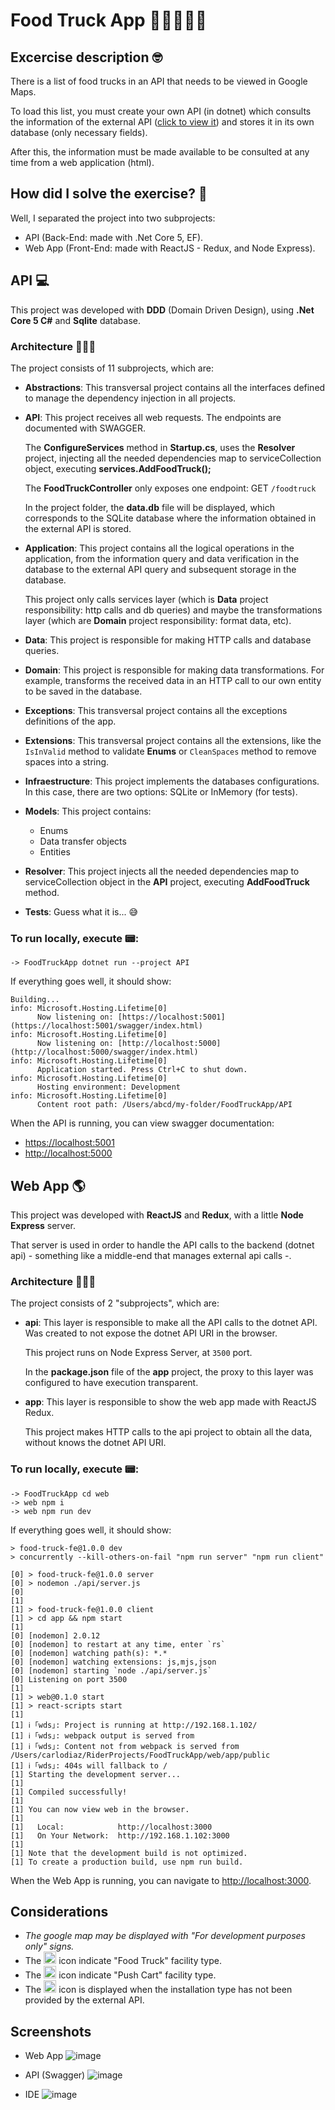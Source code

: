 # Food Truck App 🍔🍟🍕🌭🚚

## Excercise description 🤓

There is a list of food trucks in an API that needs to be viewed in Google Maps.

To load this list, you must create your own API (in dotnet) which consults the information of the external API ([click to view it](https://data.sfgov.org/Economy-and-Community/Mobile-Food-Facility-Permit/rqzj-sfat)) and stores it in its own database (only necessary fields).

After this, the information must be made available to be consulted at any time from a web application (html).

## How did I solve the exercise? 🤔

Well, I separated the project into two subprojects:

- API (Back-End: made with .Net Core 5, EF).
- Web App (Front-End: made with ReactJS - Redux, and Node Express).

## API 💻

This project was developed with **DDD** (Domain Driven Design), using **.Net Core 5 C#** and **Sqlite** database.

### Architecture 👨🏻‍💼

The project consists of 11 subprojects, which are:

- **Abstractions**:
This transversal project contains all the interfaces defined to manage the dependency injection in all projects.
- **API**:
This project receives all web requests. The endpoints are documented with SWAGGER.

  The **ConfigureServices** method in **Startup.cs**, uses the **Resolver** project, injecting all the needed dependencies map to serviceCollection object, executing **services.AddFoodTruck();**
  
  The **FoodTruckController** only exposes one endpoint: GET `/foodtruck`
  
  In the project folder, the **data.db** file will be displayed, which corresponds to the SQLite database where the information obtained in the external API is stored.
- **Application**:
This project contains all the logical operations in the application, from the information query and data verification in the database to the external API query and subsequent storage in the database.

  This project only calls services layer (which is **Data** project responsibility: http calls and db queries) and maybe the transformations layer (which are **Domain** project responsibility: format data, etc).
  
- **Data**:
This project is responsible for making HTTP calls and database queries.

- **Domain**:
This project is responsible for making data transformations. For example, transforms the received data in an HTTP call to our own entity to be saved in the database.

- **Exceptions**:
This transversal project contains all the exceptions definitions of the app.

- **Extensions**:
This transversal project contains all the extensions, like the `IsInValid` method to validate **Enums** or `CleanSpaces` method to remove spaces into a string.

- **Infraestructure**:
This project implements the databases configurations. In this case, there are two options: SQLite or InMemory (for tests).

- **Models**:
This project contains:
  - Enums
  - Data transfer objects
  - Entities

- **Resolver**:
This project injects all the needed dependencies map to serviceCollection object in the **API** project, executing **AddFoodTruck** method.

- **Tests**:
Guess what it is... 😅

### To run locally, execute 📟:

```console
-> FoodTruckApp dotnet run --project API
```

If everything goes well, it should show:

```console
Building...
info: Microsoft.Hosting.Lifetime[0]
      Now listening on: [https://localhost:5001](https://localhost:5001/swagger/index.html)
info: Microsoft.Hosting.Lifetime[0]
      Now listening on: [http://localhost:5000](http://localhost:5000/swagger/index.html)
info: Microsoft.Hosting.Lifetime[0]
      Application started. Press Ctrl+C to shut down.
info: Microsoft.Hosting.Lifetime[0]
      Hosting environment: Development
info: Microsoft.Hosting.Lifetime[0]
      Content root path: /Users/abcd/my-folder/FoodTruckApp/API
```

When the API is running, you can view swagger documentation:
- [https://localhost:5001](https://localhost:5001/swagger/index.html)
- [http://localhost:5000](http://localhost:5000/swagger/index.html)

## Web App 🌎

This project was developed with **ReactJS** and **Redux**, with a little **Node Express** server.

That server is used in order to handle the API calls to the backend (dotnet api) - something like a middle-end that manages external api calls -.

### Architecture 👨🏻‍💼

The project consists of 2 "subprojects", which are:

- **api**:
This layer is responsible to make all the API calls to the dotnet API. Was created to not expose the dotnet API URI in the browser.

  This project runs on Node Express Server, at `3500` port.
  
  In the **package.json** file of the **app** project, the proxy to this layer was configured to have execution transparent.

- **app**:
This layer is responsible to show the web app made with ReactJS Redux.

  This project makes HTTP calls to the api project to obtain all the data, without knows the dotnet API URI.

### To run locally, execute 📟:

```console
-> FoodTruckApp cd web
-> web npm i
-> web npm run dev
```

If everything goes well, it should show:

```console
> food-truck-fe@1.0.0 dev
> concurrently --kill-others-on-fail "npm run server" "npm run client"

[0] > food-truck-fe@1.0.0 server
[0] > nodemon ./api/server.js
[0] 
[1] 
[1] > food-truck-fe@1.0.0 client
[1] > cd app && npm start
[1] 
[0] [nodemon] 2.0.12
[0] [nodemon] to restart at any time, enter `rs`
[0] [nodemon] watching path(s): *.*
[0] [nodemon] watching extensions: js,mjs,json
[0] [nodemon] starting `node ./api/server.js`
[0] Listening on port 3500
[1] 
[1] > web@0.1.0 start
[1] > react-scripts start
[1] 
[1] ℹ ｢wds｣: Project is running at http://192.168.1.102/
[1] ℹ ｢wds｣: webpack output is served from 
[1] ℹ ｢wds｣: Content not from webpack is served from /Users/carlodiaz/RiderProjects/FoodTruckApp/web/app/public
[1] ℹ ｢wds｣: 404s will fallback to /
[1] Starting the development server...
[1] 
[1] Compiled successfully!
[1] 
[1] You can now view web in the browser.
[1] 
[1]   Local:            http://localhost:3000
[1]   On Your Network:  http://192.168.1.102:3000
[1] 
[1] Note that the development build is not optimized.
[1] To create a production build, use npm run build.
```

When the Web App is running, you can navigate to [http://localhost:3000](http://localhost:3000/).

## Considerations

- *The google map may be displayed with "For development purposes only" signs.*
- The <img src="https://image.flaticon.com/icons/png/512/1276/1276208.png" height="20" /> icon indicate "Food Truck" facility type.
- The <img src="https://image.flaticon.com/icons/png/512/5043/5043154.png" height="20" /> icon indicate "Push Cart" facility type.
- The <img src="https://image.flaticon.com/icons/png/512/2634/2634120.png" height="20" /> icon is displayed when the installation type has not been provided by the external API.

## Screenshots

- Web App
![image](https://user-images.githubusercontent.com/12788783/129991671-677afb2a-981a-432b-bfdd-128c8a72fe82.png)

- API (Swagger)
![image](https://user-images.githubusercontent.com/12788783/129991880-d1f3854b-bf8b-46e4-ab06-c1312c0b936d.png)

- IDE
![image](https://user-images.githubusercontent.com/12788783/129991858-a83c9fbd-b3ca-4287-8af3-6a085d858491.png)
